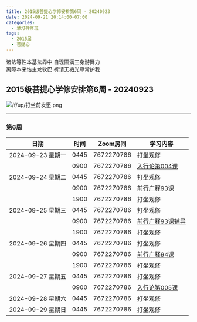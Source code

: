 ```yaml
---
title: 2015级菩提心学修安排第6周 - 20240923
date: 2024-09-21 20:14:00-07:00
categories:
  - 慧灯禅修班
tags:
  - 2015届
  - 菩提心
---
```

诸法等性本基法界中 自现圆满三身游舞力  
离障本来怙主龙钦巴 祈请无垢光尊常护我


## 2015级菩提心学修安排第6周 - 20240923


![/f/up/打坐前发愿.png](/f/up/打坐前发愿.png)


---

### 第6周

|日期 |时间|Zoom房间|学习内容|
|--|--|--|--|
|2024-09-23 星期一|0445|7672270786|打坐观修|
| |0900|7672270786|[入行论第004课](https://www.huidengchanxiu.net/refs/rxl/0#%E7%AC%AC%E5%9B%9B%E8%8A%82%E8%AF%BE)|
| 2024-09-24 星期二 |0445|7672270786|打坐观修|
|   |0900|7672270786|[前行广释93课](https://www.huidengchanxiu.net/5jx/2ptx/08)|
|   |1900|7672270786|打坐观修|
| 2024-09-25 星期三  |0445|7672270786|打坐观修|
|   |0900|7672270786|[前行广释93课辅导](https://www.huidengchanxiu.net/5jx/2ptx/08)|
|   |1900|7672270786|打坐观修|
|2024-09-26 星期四|0445|7672270786|打坐观修|
|   |0900|7672270786|[前行广释94课](https://www.huidengchanxiu.net/5jx/2ptx/09)|
|   |1900|7672270786|打坐观修|
|2024-09-27 星期五|0445|7672270786|打坐观修|
|   |0900|7672270786|[入行论第005课](https://www.huidengchanxiu.net/refs/rxl/0#%E7%AC%AC%E4%BA%94%E8%8A%82%E8%AF%BE)|
|2024-09-28 星期六|0445|7672270786|打坐观修|
|2024-09-29 星期日|0445|7672270786|打坐观修|

